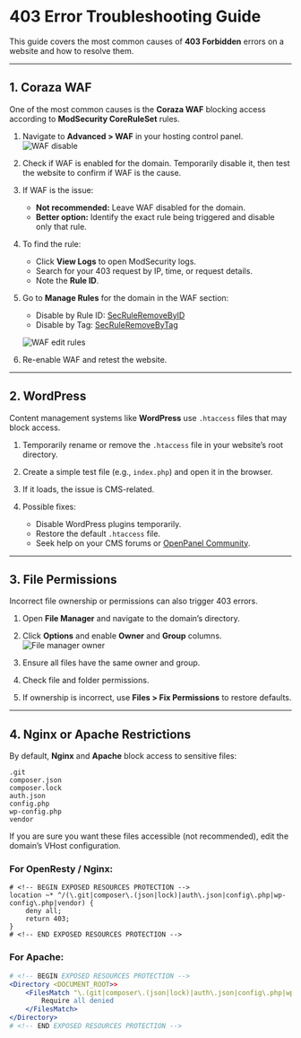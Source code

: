 # 403 Error Troubleshooting Guide

This guide covers the most common causes of **403 Forbidden** errors on a website and how to resolve them.

---

## 1. Coraza WAF

One of the most common causes is the **Coraza WAF** blocking access according to **ModSecurity CoreRuleSet** rules.

1. Navigate to **Advanced > WAF** in your hosting control panel.
   ![WAF disable](https://i.postimg.cc/fZw2Skqv/waf-status.png)

2. Check if WAF is enabled for the domain. Temporarily disable it, then test the website to confirm if WAF is the cause.

3. If WAF is the issue:

   * **Not recommended:** Leave WAF disabled for the domain.
   * **Better option:** Identify the exact rule being triggered and disable only that rule.

4. To find the rule:

   * Click **View Logs** to open ModSecurity logs.
   * Search for your 403 request by IP, time, or request details.
   * Note the **Rule ID**.

5. Go to **Manage Rules** for the domain in the WAF section:

   * Disable by Rule ID: [SecRuleRemoveByID](https://coraza.io/docs/seclang/directives/#secruleremovebyid)
   * Disable by Tag: [SecRuleRemoveByTag](https://coraza.io/docs/seclang/directives/#secruleremovebytag)

   ![WAF edit rules](https://i.postimg.cc/GcSm9Xzm/2025-08-13-11-58.png)

6. Re-enable WAF and retest the website.

---

## 2. WordPress

Content management systems like **WordPress** use `.htaccess` files that may block access.

1. Temporarily rename or remove the `.htaccess` file in your website’s root directory.
2. Create a simple test file (e.g., `index.php`) and open it in the browser.
3. If it loads, the issue is CMS-related.
4. Possible fixes:

   * Disable WordPress plugins temporarily.
   * Restore the default `.htaccess` file.
   * Seek help on your CMS forums or [OpenPanel Community](https://community.openpanel.org/).

---

## 3. File Permissions

Incorrect file ownership or permissions can also trigger 403 errors.

1. Open **File Manager** and navigate to the domain’s directory.

2. Click **Options** and enable **Owner** and **Group** columns.
   ![File manager owner](https://i.postimg.cc/cZ4FdrY4/2025-08-13-11-52.png)

3. Ensure all files have the same owner and group.

4. Check file and folder permissions.

5. If ownership is incorrect, use **Files > Fix Permissions** to restore defaults.

---

## 4. Nginx or Apache Restrictions

By default, **Nginx** and **Apache** block access to sensitive files:

```
.git
composer.json
composer.lock
auth.json
config.php
wp-config.php
vendor
```

If you are sure you want these files accessible (not recommended), edit the domain’s VHost configuration.

### For OpenResty / Nginx:

```nginx
# <!-- BEGIN EXPOSED RESOURCES PROTECTION -->
location ~* ^/(\.git|composer\.(json|lock)|auth\.json|config\.php|wp-config\.php|vendor) {
    deny all;
    return 403;
}
# <!-- END EXPOSED RESOURCES PROTECTION -->
```

### For Apache:

```apache
# <!-- BEGIN EXPOSED RESOURCES PROTECTION -->
<Directory <DOCUMENT_ROOT>>
    <FilesMatch "\.(git|composer\.(json|lock)|auth\.json|config\.php|wp-config\.php|vendor)">
        Require all denied
    </FilesMatch>
</Directory>
# <!-- END EXPOSED RESOURCES PROTECTION -->
```

